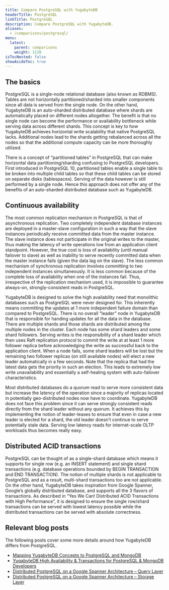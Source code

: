 ```yaml
---
title: Compare PostgreSQL with YugabyteDB
headerTitle: PostgreSQL
linkTitle: PostgreSQL
description: Compare PostgreSQL with YugabyteDB.
aliases:
  - /comparisons/postgresql/
menu:
  latest:
    parent: comparisons
    weight: 1128
isTocNested: false
showAsideToc: true
---
```


## The basics

PostgreSQL is a single-node relational database (also known as RDBMS). Tables are not horizontally partitioned/sharded into smaller components since all data is served from the single node. On the other hand, YugabyteDB is an auto-sharded distributed database where shards are automatically placed on different nodes altogether. The benefit is that no single node can become the performance or availability bottleneck while serving data across different shards. This concept is key to how YugabyteDB achieves horizontal write scalability that native PostgreSQL lacks. Additional nodes lead to the shards getting rebalanced across all the nodes so that the additional compute capacity can be more thoroughly utilized.

There is a concept of “partitioned tables” in PostgreSQL that can make horizontal data partitioning/sharding confusing to PostgreSQL developers. First introduced in PostgreSQL 10, partitioned tables enable a single table to be broken into multiple child tables so that these child tables can be stored on separate disks (tablespaces). Serving of the data however is still performed by a single node. Hence this approach does not offer any of the benefits of an auto-sharded distributed database such as YugabyteDB.

## Continuous availability

The most common replication mechanism in PostgreSQL is that of asynchronous replication. Two completely independent database instances are deployed in a master-slave configuration in such a way that the slave instances periodically receive committed data from the master instance. The slave instance does not participate in the original writes to the master, thus making the latency of write operations low from an application client standpoint. However, the true cost is loss of availability (until manual failover to slave) as well as inability to serve recently committed data when the master instance fails (given the data lag on the slave). The less common mechanism of synchronous replication involves committing to two independent instances simultaneously. It is less common because of the complete loss of availability when one of the instances fail. Thus, irrespective of the replication mechanism used, it is impossible to guarantee always-on, strongly-consistent reads in PostgreSQL.

YugabyteDB is designed to solve the high availability need that monolithic databases such as PostgreSQL were never designed for. This inherently means committing the updates at 1 more independent failure domain than compared to PostgreSQL. There is no overall “leader” node in YugabyteDB that is responsible for handing updates for all the data in the database. There are multiple shards and those shards are distributed among the multiple nodes in the cluster. Each node has some shard leaders and some shard followers. Serving writes is the responsibility of a shard leader which then uses Raft replication protocol to commit the write at at least 1 more follower replica before acknowledging the write as successful back to the application client. When a node fails, some shard leaders will be lost but the remaining two follower replicas (on still available nodes) will elect a new leader automatically in a few seconds. Note that the replica that had the latest data gets the priority in such an election. This leads to extremely low write unavailability and essentially a self-healing system with auto-failover characteristics.

Most distributed databases do a quorum read to serve more consistent data but increase the latency of the operation since a majority of replicas located in potentially geo-distributed nodes now have to coordinate. YugabyteDB does not face this problem since it can serve strongly consistent reads directly from the shard leader without any quorum. It achieves this by implementing the notion of leader-leases to ensure that even in case a new leader is elected for a shard, the old leader doesn’t continue to serve potentially stale data. Serving low latency reads for internet-scale OLTP workloads thus becomes really easy.

## Distributed ACID transactions

PostgreSQL can be thought of as a single-shard database which means it supports for single row (e.g. an INSERT statement) and single shard transactions (e.g. database operations bounded by BEGIN TRANSACTION and END TRANSACTION). The notion of multiple shards is not applicable to PostgreSQL and as a result, multi-shard transactions too are not applicable. On the other hand, YugabyteDB takes inspiration from Google Spanner, Google’s globally distributed database, and supports all the 3 flavors of transactions. As described in “Yes We Can! Distributed ACID Transactions with High Performance”, it is designed to ensure the single row/shard transactions can be served with lowest latency possible while the distributed transactions can be served with absolute correctness.

## Relevant blog posts

The following posts cover some more details around how YugabyteDB differs from PostgreSQL.

- [Mapping YugabyteDB Concepts to PostgreSQL and MongoDB](https://blog.yugabyte.com/mapping-yugabyte-db-concepts-to-postgresql-and-mongodb/)
- [YugabyteDB High Availability & Transactions for PostgreSQL & MongoDB Developers](https://blog.yugabyte.com/mapping-yugabyte-db-concepts-to-postgresql-and-mongodb/)
- [Distributed PostgreSQL on a Google Spanner Architecture – Query Layer](https://blog.yugabyte.com/distributed-postgresql-on-a-google-spanner-architecture-query-layer/)
- [Distributed PostgreSQL on a Google Spanner Architecture – Storage Layer](https://blog.yugabyte.com/distributed-postgresql-on-a-google-spanner-architecture-storage-layer/)
